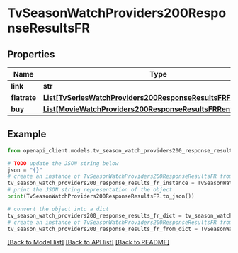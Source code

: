 # TvSeasonWatchProviders200ResponseResultsFR


## Properties

Name | Type | Description | Notes
------------ | ------------- | ------------- | -------------
**link** | **str** |  | [optional] 
**flatrate** | [**List[TvSeriesWatchProviders200ResponseResultsFRFlatrateInner]**](TvSeriesWatchProviders200ResponseResultsFRFlatrateInner.md) |  | [optional] 
**buy** | [**List[MovieWatchProviders200ResponseResultsFRRentInner]**](MovieWatchProviders200ResponseResultsFRRentInner.md) |  | [optional] 

## Example

```python
from openapi_client.models.tv_season_watch_providers200_response_results_fr import TvSeasonWatchProviders200ResponseResultsFR

# TODO update the JSON string below
json = "{}"
# create an instance of TvSeasonWatchProviders200ResponseResultsFR from a JSON string
tv_season_watch_providers200_response_results_fr_instance = TvSeasonWatchProviders200ResponseResultsFR.from_json(json)
# print the JSON string representation of the object
print(TvSeasonWatchProviders200ResponseResultsFR.to_json())

# convert the object into a dict
tv_season_watch_providers200_response_results_fr_dict = tv_season_watch_providers200_response_results_fr_instance.to_dict()
# create an instance of TvSeasonWatchProviders200ResponseResultsFR from a dict
tv_season_watch_providers200_response_results_fr_from_dict = TvSeasonWatchProviders200ResponseResultsFR.from_dict(tv_season_watch_providers200_response_results_fr_dict)
```
[[Back to Model list]](../README.md#documentation-for-models) [[Back to API list]](../README.md#documentation-for-api-endpoints) [[Back to README]](../README.md)


